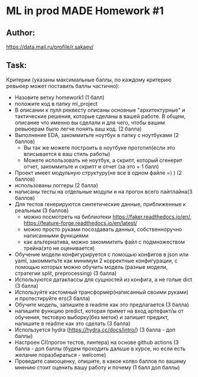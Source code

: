 # ML in prod MADE Homework #1
## Author:
https://data.mail.ru/profile/r.sakaev/

## Task:
Критерии (указаны максимальные баллы, по каждому критерию ревьюер может поставить баллы частично): 
- Назовите ветку homework1 (1 балл)
- положите код в папку ml_project
- В описании к пулл реквесту описаны основные "архитектурные" и тактические решения, которые сделаны в вашей работе. В общем, описание что именно вы сделали и для чего, чтобы вашим ревьюерам было легче понять ваш код. (2 балла)
- Выполнение EDA, закоммитьте ноутбук в папку с ноутбуками (2 баллов)
	- Вы так же можете построить в ноутбуке прототип(если это вписывается в ваш стиль работы)
	- Можете использовать не ноутбук, а скрипт, который сгенерит отчет, закоммитьте и скрипт и отчет (за это + 1 балл)
- Проект имеет модульную структуру(не все в одном файле =) ) (2 баллов)
- использованы логгеры (2 балла)
- написаны тесты на отдельные модули и на прогон всего пайплайна(3 баллов)
- Для тестов генерируются синтетические данные, приближенные к реальным (3 баллов)
	- можно посмотреть на библиотеки https://faker.readthedocs.io/en/, https://feature-forge.readthedocs.io/en/latest/
	- можно просто руками посоздавать данных, собственноручно написанными функциями
	- как альтернатива, можно закоммитить файл с подмножеством трейна(это не оценивается) 
- Обучение модели конфигурируется с помощью конфигов в json или yaml, закоммитьте как минимум 2 корректные конфигурации, с помощью которых можно обучить модель (разные модели, стратегии split, preprocessing) (3 балла)
- Используются датаклассы для сущностей из конфига, а не голые dict (3 балла) 
- Используйте кастомный трансформер(написанный своими руками) и протестируйте его(3 балла)
- Обучите модель, запишите в readme как это предлагается (3 балла)
- напишите функцию predict, которая примет на вход артефакт/ы от обучения, тестовую выборку(без меток) и запишет предикт, напишите в readme как это сделать (3 балла)  
- Используется hydra  (https://hydra.cc/docs/intro/) (3 балла - доп баллы)
- Настроен CI(прогон тестов, линтера) на основе github actions  (3 балла - доп баллы (будем проходить дальше в курсе, но если есть желание поразбираться - welcome)
- Проведите самооценку, опишите, в какое колво баллов по вашему мнению стоит оценить вашу работу и почему (1 балл доп баллы) 